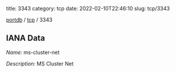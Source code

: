 title: 3343
category: tcp
date: 2022-02-10T22:46:10
slug: tcp/3343

[portdb](/) / [tcp](/category/tcp.html) / 3343


## IANA Data

_Name:_ ms-cluster-net

_Description:_ MS Cluster Net

